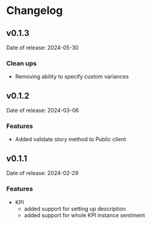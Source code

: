 # Changelog


## v0.1.3

Date of release: 2024-05-30

### Clean ups

- Removing ability to specify custom variances


## v0.1.2

Date of release: 2024-03-06

### Features

- Added validate story method to Public client

## v0.1.1

Date of release: 2024-02-29

### Features

- KPI
    - added support for setting up description
    - added support for whole KPI instance sentiment
